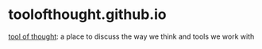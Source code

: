 # toolofthought.github.io
[tool of thought](http://toolofthought.github.io): a place to discuss the way we think and tools we work with
